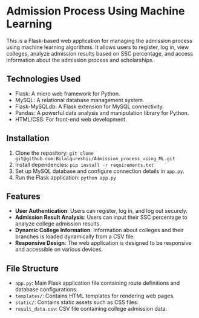 # Admission Process Using Machine Learning

This is a Flask-based web application for managing the admission process using machine learning algorithms. It allows users to register, log in, view colleges, analyze admission results based on SSC percentage, and access information about the admission process and scholarships.

## Technologies Used
- Flask: A micro web framework for Python.
- MySQL: A relational database management system.
- Flask-MySQLdb: A Flask extension for MySQL connectivity.
- Pandas: A powerful data analysis and manipulation library for Python.
- HTML/CSS: For front-end web development.

## Installation
1. Clone the repository: `git clone git@github.com:Bilalqureshii/Admission_process_using_ML.git`
2. Install dependencies: `pip install -r requirements.txt`
3. Set up MySQL database and configure connection details in `app.py`.
4. Run the Flask application: `python app.py`

## Features
- **User Authentication**: Users can register, log in, and log out securely.
- **Admission Result Analysis**: Users can input their SSC percentage to analyze college admission results.
- **Dynamic College Information**: Information about colleges and their branches is loaded dynamically from a CSV file.
- **Responsive Design**: The web application is designed to be responsive and accessible on various devices.

## File Structure
- `app.py`: Main Flask application file containing route definitions and database configurations.
- `templates/`: Contains HTML templates for rendering web pages.
- `static/`: Contains static assets such as CSS files.
- `result_data.csv`: CSV file containing college admission data.

